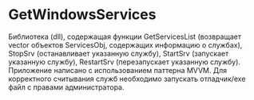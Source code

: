# GetWindowsServices
Библиотека (dll), содержащая функции GetServicesList (возвращает vector объектов ServicesObj, содержащих информацию о службах), StopSrv (останавливает указанную службу),
StartSrv (запускает указанную службу), RestartSrv (перезапускает указанную службу).
Приложение написано с использованием паттерна MVVM. 
Для корректного считывания служб необходимо запускать отладчик/exe файл с правами администратора.
